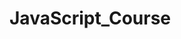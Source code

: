 # JavaScript_Course
<!--lazy day 2 day (DAY 3)-->
<!-- JavaScript Crash Course For Beginners: Traversy Media Channel (DAY 4)-->
<!-- Czas na rozdział 11: 15.04.2021-->
